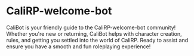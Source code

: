 # CaliRP-welcome-bot
CaliBot is your friendly guide to the CaliRP-welcome-bot community! Whether you're new or returning, CaliBot helps with character creation, rules, and getting you settled into the world of CaliRP. Ready to assist and ensure you have a smooth and fun roleplaying experience!
